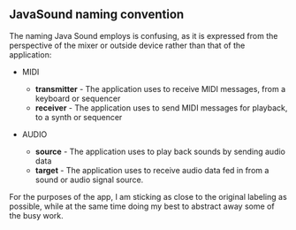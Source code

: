 
## JavaSound naming convention


The naming Java Sound employs is confusing, as it is expressed from the perspective of the mixer or outside device rather than that of the application: 

 - MIDI 
    - **transmitter** - The application uses to receive MIDI messages, from a keyboard or sequencer
    - **receiver** - The application uses to send MIDI messages for playback, to a synth or sequencer
    
- AUDIO 
    - **source** - The application uses to play back sounds by sending audio data 
    - **target** - The application uses to receive audio data fed in from a sound or audio signal source.  
 
For the purposes of the app, I am sticking as close to the original labeling as possible, while at the same time doing my best to abstract away some of the busy work.  
